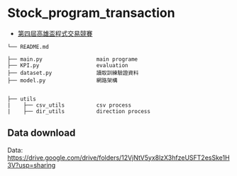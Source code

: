 # Stock_program_transaction  
- [第四屆高雄盃程式交易競賽](https://bhuntr.com/tw/competitions/eqpkavrw0olm1wupbd)  

```
└── README.md 

├── main.py                 main programe
├── KPI.py                  evaluation 
├── dataset.py              讀取訓練驗證資料
├── model.py                網路架構


├── utils
|    ├── csv_utils          csv process
|    ├── dir_utils          direction process

```  

## Data download  
Data: https://drive.google.com/drive/folders/12VjNtV5yx8lzX3hfzeUSFT2esSke1H3V?usp=sharing  
